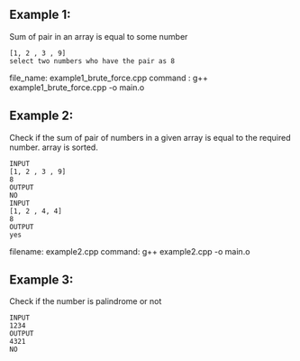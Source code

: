 ## Example 1:

Sum of pair in an array is equal to some number

```
[1, 2 , 3 , 9] 
select two numbers who have the pair as 8
```
file_name: example1_brute_force.cpp
command : g++ example1_brute_force.cpp -o main.o

## Example 2:

Check if the sum of pair of numbers in a given array is equal to the required number.
array is sorted.
```
INPUT
[1, 2 , 3 , 9] 
8
OUTPUT
NO
INPUT
[1, 2 , 4, 4] 
8
OUTPUT
yes
```
filename: example2.cpp
command: g++ example2.cpp -o main.o

## Example 3:

Check if the number is palindrome or not
```
INPUT
1234
OUTPUT
4321
NO
```